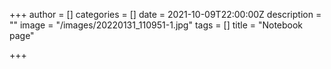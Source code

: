 +++
author = []
categories = []
date = 2021-10-09T22:00:00Z
description = ""
image = "/images/20220131_110951-1.jpg"
tags = []
title = "Notebook page"

+++
